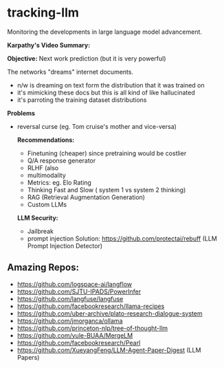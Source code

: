 # tracking-llm
Monitoring the developments in large language model advancement. 

<b>Karpathy's Video Summary: </b>

<b>Objective:</b> Next work prediction (but it is very powerful)

The networks "dreams" internet documents.

- n/w is dreaming on text form the distribution that it was trained on
-  it's mimicking these docs but this is all kind of like hallucinated
-  it's parroting the training dataset distributions


  <b> Problems </b>

- reversal curse (eg. Tom cruise's mother and vice-versa)


  <b>Recommendations: </b>
  - Finetuning (cheaper) since pretraining would be costlier
  -  Q/A response generator
  -  RLHF (also 
  -  multimodality
  -  Metrics: eg. Elo Rating
  - Thinking Fast and Slow ( system 1 vs system 2 thinking)
  -  RAG (Retrieval Augmentation Generation)
  -  Custom LLMs
 
    <b>  LLM Security: </b>
  -   Jailbreak
  -   prompt injection Solution: https://github.com/protectai/rebuff (LLM Prompt Injection Detector)



## Amazing Repos:

- https://github.com/logspace-ai/langflow
- https://github.com/SJTU-IPADS/PowerInfer
- https://github.com/langfuse/langfuse
- https://github.com/facebookresearch/llama-recipes
- https://github.com/uber-archive/plato-research-dialogue-system
- https://github.com/jmorganca/ollama
- https://github.com/princeton-nlp/tree-of-thought-llm
- https://github.com/yule-BUAA/MergeLM
- https://github.com/facebookresearch/Pearl
- https://github.com/XueyangFeng/LLM-Agent-Paper-Digest (LLM Papers)



